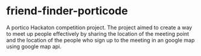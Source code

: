 # friend-finder-porticode
A portico Hackaton competition project.
The project aimed to create a way to meet up people effectively by sharing the location of the meeting point and the location of the people who sign up to the meeting in an google map using google map api.
